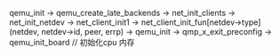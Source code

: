 qemu_init -> qemu_create_late_backends -> net_init_clients -> net_init_netdev -> net_client_init1 -> net_client_init_fun[netdev->type](netdev, netdev->id, peer, errp) ->
qemu_init -> qmp_x_exit_preconfig -> qemu_init_board // 初始化cpu 内存
